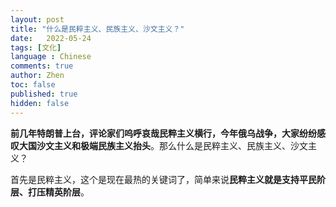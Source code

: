 ```yaml
---
layout: post
title: "什么是民粹主义、民族主义、沙文主义？"
date:   2022-05-24
tags: [文化]
language : Chinese
comments: true
author: Zhen
toc: false
published: true
hidden: false
---
```

**前几年特朗普上台，评论家们呜呼哀哉民粹主义横行，今年俄乌战争，大家纷纷感叹大国沙文主义和极端民族主义抬头**。那么什么是民粹主义、民族主义、沙文主义？

首先是民粹主义，这个是现在最热的关键词了，简单来说**民粹主义就是支持平民阶层、打压精英阶层**。
<!--stackedit_data:
eyJoaXN0b3J5IjpbOTg0NTM1OTc1LDE1MzAzODc5MjEsODQ0Nz
c2MDczXX0=
-->